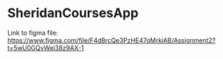 # SheridanCoursesApp
Link to figma file: https://www.figma.com/file/F4d8rcQe3PzHE47qMrkjAB/Assignment2?t=5wU0GQvWei38z9AX-1
